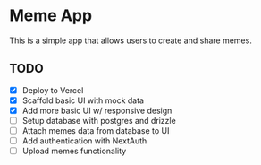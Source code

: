 # Meme App

This is a simple app that allows users to create and share memes.

## TODO

- [x] Deploy to Vercel
- [x] Scaffold basic UI with mock data
- [x] Add more basic UI w/ responsive design
- [ ] Setup database with postgres and drizzle
- [ ] Attach memes data from database to UI
- [ ] Add authentication with NextAuth
- [ ] Upload memes functionality
